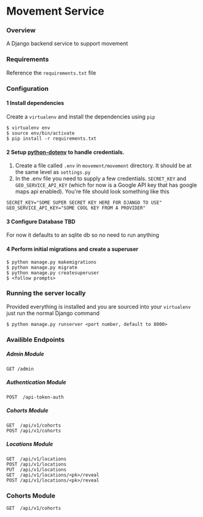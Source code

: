# Movement Service

### Overview
A Django backend service to support movement

### Requirements
Reference the ```requirements.txt``` file

### Configuration
#### 1 Install dependencies
Create a ```virtualenv``` and install the dependencies using ```pip```
```
$ virtualenv env
$ source env/bin/activate
$ pip install -r requirements.txt
```

#### 2 Setup [python-dotenv](https://github.com/theskumar/python-dotenv) to handle credentials.
1. Create a file called ```.env``` in ```movement/movement``` directory. It should be at the same level as ```settings.py```
2. In the .env file you need to supply a few credentials. ```SECRET_KEY``` and ```GEO_SERVICE_API_KEY``` (which for now is a Google API key that has google maps api enabled). You're file should look something like this

```
SECRET_KEY="SOME SUPER SECRET KEY HERE FOR DJANGO TO USE"
GEO_SERVICE_API_KEY="SOME COOL KEY FROM A PROVIDER"
```

#### 3 Configure Database TBD
For now it defaults to an sqlite db so no need to run anything

#### 4 Perform initial migrations and create a superuser
```
$ python manage.py makemigrations
$ python manage.py migrate
$ python manage.py createsuperuser
$ <follow prompts>
```

### Running the server locally
Provided everything is installed and you are sourced into your ```virtualenv``` just run the normal Django command
```
$ python manage.py runserver <port number, default to 8000> 
```

### Availible Endpoints
##### Admin Module
```
GET /admin
```
##### Authentication Module
```
POST  /api-token-auth
```
##### Cohorts Module
```
GET  /api/v1/cohorts
POST /api/v1/cohorts
```
##### Locations Module
```
GET  /api/v1/locations
POST /api/v1/locations
PUT  /api/v1/locations
GET  /api/v1/locations/<pk>/reveal
POST /api/v1/locations/<pk>/reveal
```


### Cohorts Module
```GET  /api/v1/cohorts```


